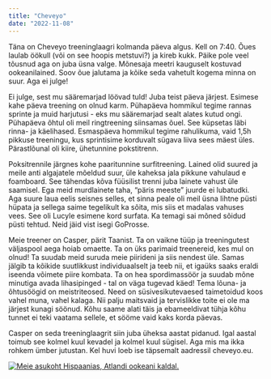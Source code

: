 ```yaml
---
title: "Cheveyo"
date: "2022-11-08"
---
```


Täna on Cheveyo treeninglaagri kolmanda päeva algus. Kell on 7:40. Õues laulab öökull (või on see hoopis metstuvi?) ja kireb kukk. Päike pole veel tõusnud aga on juba üsna valge. Mõnesaja meetri kauguselt kostuvad ookeanilained. Soov õue jalutama ja kõike seda vahetult kogema minna on suur. Aga ei julge! 

Ei julge, sest mu sääremarjad löövad tuld! Juba teist päeva järjest. Esimese kahe päeva treening on olnud karm. Pühapäeva hommikul tegime rannas sprinte ja muid harjutusi - eks mu sääremarjad sealt alates kutud ongi. Pühapäeva õhtul oli meil ringtreening siinsamas õuel. See küpsetas läbi rinna- ja käelihased. Esmaspäeva hommikul tegime rahulikuma, vaid 1,5h pikkuse treeningu, kus sprintisime korduvalt sügava liiva sees mäest üles. Pärastlõunal oli kiire, ühetunnine pokstitrenn. 

Poksitrennile järgnes kohe paaritunnine surfitreening. Lained olid suured ja meile anti algajatele mõeldud suur, üle kaheksa jala pikkune vahulaud e foamboard. See tähendas kõva füüsilist trenni juba lainete vahust üle saamisel. Ega meid murdlainete taha, “päris meeste” juurde ei lubatudki. Aga suure laua eelis seisnes selles, et sinna peale oli meil üsna lihtne püsti hüpata ja sellega saime tegelikult ka sõita, mis siis et madalas vahuses vees. See oli Lucyle esimene kord surfata. Ka temagi sai mõned sõidud püsti tehtud. Neid jäid vist isegi GoProsse.

Meie treener on Casper, pärit Taanist. Ta on vaikne tüüp ja treeningutest väljaspool aega hoiab omaette. Ta on üks parimaid treenereid, kes mul on olnud! Ta suudab meid suruda meie piirideni ja siis nendest üle. Samas jälgib ta kõikide suutlikkust individuaalselt ja teeb nii, et igaüks saaks eraldi iseenda võimete piire kombata. Ta on hea spordimassöör ja suudab mõne minutiga avada lihasipinged - tal on väga tugevad käed! Tema lõuna- ja õhtusöögid on meistriteosed. Need on süsivesikutevaesed taimetoidud koos vahel muna, vahel kalaga. Nii palju maitsvaid ja tervislikke toite ei ole ma järjest kunagi söönud. Kõhu saame alati täis ja ebameeldivat tühja kõhu tunnet ei teki vaatama sellele, et sööme vaid kaks korda päevas.

Casper on seda treeninglaagrit siin juba üheksa aastat pidanud. Igal aastal toimub see kolmel kuul kevadel ja kolmel kuul sügisel. Aga mis ma ikka rohkem ümber jutustan. Kel huvi loeb ise täpsemalt aadressil cheveyo.eu.

[![Meie asukoht Hispaanias, Atlandi ookeani kaldal.](/images/screenshot-2022-11-08-at-08.05.05.png?w=1024)](/images/screenshot-2022-11-08-at-08.05.05.png)
